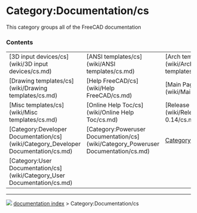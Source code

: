 # Category:Documentation/cs
This category groups all of the FreeCAD documentation

### Contents

|     |     |     |
| --- | --- | --- |
| [3D input devices/cs](wiki/3D input devices/cs.md) | [ANSI templates/cs](wiki/ANSI templates/cs.md) | [Arch templates/cs](wiki/Arch templates/cs.md) |
| [Drawing templates/cs](wiki/Drawing templates/cs.md) | [Help FreeCAD/cs](wiki/Help FreeCAD/cs.md) | [Main Page/cs](wiki/Main Page/cs.md) |
| [Misc templates/cs](wiki/Misc templates/cs.md) | [Online Help Toc/cs](wiki/Online Help Toc/cs.md) | [Release notes 0.14/cs](wiki/Release notes 0.14/cs.md) |
| [Category:Developer Documentation/cs](wiki/Category_Developer Documentation/cs.md) | [Category:Poweruser Documentation/cs](wiki/Category_Poweruser Documentation/cs.md) | [Category:Screenshots/cs](wiki/Category_Screenshots/cs.md) |
| [Category:User Documentation/cs](wiki/Category_User Documentation/cs.md) |



---
![](images/Right_arrow.png) [documentation index](../README.md) > Category:Documentation/cs
